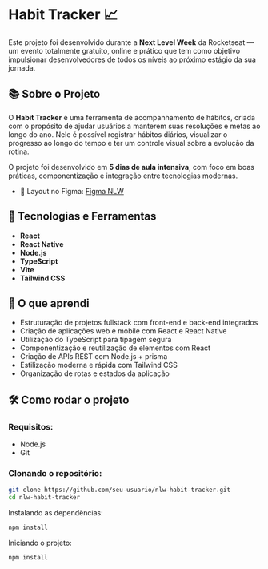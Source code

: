 # Habit Tracker 📈

Este projeto foi desenvolvido durante a **Next Level Week** da Rocketseat — um evento totalmente gratuito, online e prático que tem como objetivo impulsionar desenvolvedores de todos os níveis ao próximo estágio da sua jornada.

## 📚 Sobre o Projeto

O **Habit Tracker** é uma ferramenta de acompanhamento de hábitos, criada com o propósito de ajudar usuários a manterem suas resoluções e metas ao longo do ano. Nele é possível registrar hábitos diários, visualizar o progresso ao longo do tempo e ter um controle visual sobre a evolução da rotina.

O projeto foi desenvolvido em **5 dias de aula intensiva**, com foco em boas práticas, componentização e integração entre tecnologias modernas.

- 🎨 Layout no Figma: [Figma NLW](https://www.figma.com/community/file/1195326661124171197/habits-i)

## 🚀 Tecnologias e Ferramentas

- **React**  
- **React Native**  
- **Node.js**  
- **TypeScript**  
- **Vite**  
- **Tailwind CSS**

## 🧠 O que aprendi

- Estruturação de projetos fullstack com front-end e back-end integrados
- Criação de aplicações web e mobile com React e React Native
- Utilização do TypeScript para tipagem segura
- Componentização e reutilização de elementos com React
- Criação de APIs REST com Node.js + prisma
- Estilização moderna e rápida com Tailwind CSS
- Organização de rotas e estados da aplicação

## 🛠️ Como rodar o projeto

### Requisitos:

- Node.js
- Git

### Clonando o repositório:

```bash
git clone https://github.com/seu-usuario/nlw-habit-tracker.git
cd nlw-habit-tracker
```

Instalando as dependências:
```bash
npm install
```
Iniciando o projeto:
```bash
npm install
```

